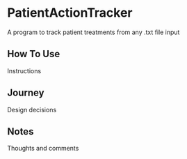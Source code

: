 # PatientActionTracker
A program to track patient treatments from any .txt file input
## How To Use
Instructions
## Journey
Design decisions
## Notes
Thoughts and comments
